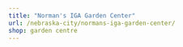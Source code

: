 ```yaml
---
title: "Norman's IGA Garden Center"
url: /nebraska-city/normans-iga-garden-center/
shop: garden centre
---
```

